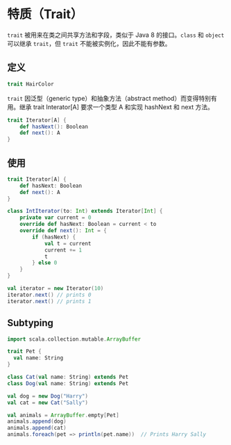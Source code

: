 # 特质（Trait）

`trait` 被用来在类之间共享方法和字段，类似于 Java 8 的接口。`class` 和 `object` 可以继承 `trait`，但 `trait` 不能被实例化，因此不能有参数。

## 定义

```scala
trait HairColor
```

`trait` 因泛型（generic type）和抽象方法（abstract method）而变得特别有用。继承 trait Interator[A] 要求一个类型 A 和实现 hashNext 和 next 方法。

```scala
trait Iterator[A] {
    def hasNext(): Boolean
    def next(): A
}
```

## 使用

```scala
trait Iterator[A] {
    def hasNext: Boolean
    def next(): A
}

class IntIterator(to: Int) extends Iterator[Int] {
    private var current = 0
    override def hasNext: Boolean = current < to
    override def next(): Int = {
        if (hasNext) {
            val t = current
            current += 1
            t
        } else 0
    }
}

val iterator = new Iterator(10)
iterator.next() // prints 0
iterator.next() // prints 1
```

## Subtyping

```scala
import scala.collection.mutable.ArrayBuffer

trait Pet {
  val name: String
}

class Cat(val name: String) extends Pet
class Dog(val name: String) extends Pet

val dog = new Dog("Harry")
val cat = new Cat("Sally")

val animals = ArrayBuffer.empty[Pet]
animals.append(dog)
animals.append(cat)
animals.foreach(pet => println(pet.name))  // Prints Harry Sally
```